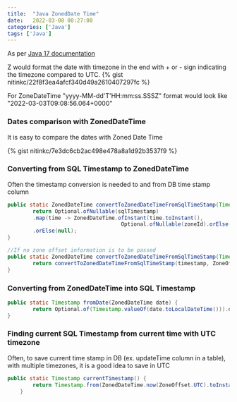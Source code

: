 ```yaml
---
title:  "Java ZonedDate Time"
date:   2022-03-08 00:27:00
categories: ['Java']
tags: ['Java']
---
```


As per [Java 17 documentation](https://docs.oracle.com/en/java/javase/17/docs/api/java.base/java/text/SimpleDateFormat.html)

Z would format the date with timezone in the end with + or - sign indicating the timezone compared to UTC. 
{% gist nitinkc/22f8f3ea4afcf340d49a2610407297fc %}

For ZoneDateTime 
"yyyy-MM-dd'T'HH:mm:ss.SSSZ" format would look like "2022-03-03T09:08:56.064+0000"  


### Dates comparison with ZonedDateTime 
It is easy to compare the dates with Zoned Date Time

{% gist nitinkc/7e3dc6cb2ac498e478a8a1d92b3537f9 %}


### Converting from SQL Timestamp to ZonedDateTime 

Often the timestamp conversion is needed to and from DB time stamp column

```java
public static ZonedDateTime convertToZonedDateTimeFromSqlTimeStamp(Timestamp sqlTimestamp, ZoneId zoneId) {
        return Optional.ofNullable(sqlTimestamp)
        .map(time -> ZonedDateTime.ofInstant(time.toInstant(), 
                                    Optional.ofNullable(zoneId).orElse(ZoneOffset.UTC)))//if no zone offset, then use UTC by default
        .orElse(null);
}

//If no zone offset information is to be passed
public static ZonedDateTime convertToZonedDateTimeFromSqlTimeStamp(Timestamp timestamp) {
        return convertToZonedDateTimeFromSqlTimeStamp(timestamp, ZoneOffset.UTC);
}
```

### Converting from ZonedDateTime into SQL Timestamp

```java
public static Timestamp fromDate(ZonedDateTime date) {
        return Optional.of(Timestamp.valueOf(date.toLocalDateTime())).orElse(null);
}
```

### Finding current SQL Timestamp from current time with UTC timezone 

Often, to save current time stamp in DB (ex. updateTime column in a table), with multiple timezones, it is a good idea to save in UTC 
```java
public static Timestamp currentTimestamp() {
        return Timestamp.from(ZonedDateTime.now(ZoneOffset.UTC).toInstant());
    }
```